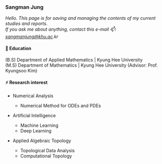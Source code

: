 ### Sangman Jung
  
_Hello. This page is for saving and managing the contents of my current studies and reports._  
_If you ask me about anything, contact this e-mail 📫: sangmanjung@khu.ac.kr_
  
#### 🌱 Education
(B.S) Department of Applied Mathematics | Kyung Hee University  
(M.S) Department of Mathematics | Kyung Hee University (Advisor: Prof. Kyungsoo Kim)
  
#### ⚡ Research interest
  
+ Numerical Analysis
  - Numerical Method for ODEs and PDEs
  
+ Artificial Intelligence
  - Machine Learning
  - Deep Learning
  
+ Applied Algebraic Topology
  - Topological Data Analysis
  - Computational Topology
<!--
**normal92/normal92** is a ✨ _special_ ✨ repository because its `README.md` (this file) appears on your GitHub profile.

Here are some ideas to get you started:

- 🔭 I’m currently working on ...
- 🌱 I’m currently learning ...
- 👯 I’m looking to collaborate on ...
- 🤔 I’m looking for help with ...
- 💬 Ask me about ...
- 📫 How to reach me: ...
- 😄 Pronouns: ...
- ⚡ Fun fact: ...
-->
